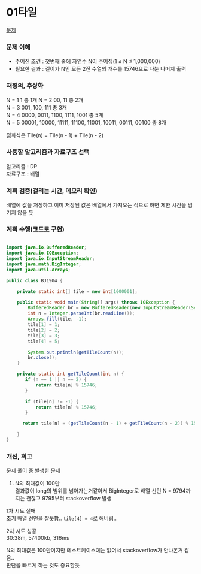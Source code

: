 # 01타일
[문제](https://www.acmicpc.net/problem/1904)

### 문제 이해
- 주어진 조건 : 첫번째 줄에 자연수 N이 주어짐(1 ≤ N ≤ 1,000,000)  
- 필요한 결과 : 길이가 N인 모든 2진 수열의 개수를 15746으로 나눈 나머지 출력

### 재정의, 추상화
N = 1 1 총 1개
N = 2 00, 11 총 2개  
N = 3 001, 100, 111 총 3개  
N = 4 0000, 0011, 1100, 1111, 1001 총 5개  
N = 5 00001, 10000, 11111, 11100, 11001, 10011, 00111, 00100 총 8개

점화식은 Tile(n) = Tile(n - 1) + Tile(n - 2)  

### 사용할 알고리즘과 자료구조 선택
알고리즘 : DP  
자료구조 : 배열  

### 계획 검증(걸리는 시간, 메모리 확인)
배열에 값을 저장하고 이미 저장된 값은 배열에서 가져오는 식으로 하면 제한 시간을 넘기지 않을 듯  

### 계획 수행(코드로 구현)
```java

import java.io.BufferedReader;
import java.io.IOException;
import java.io.InputStreamReader;
import java.math.BigInteger;
import java.util.Arrays;

public class BJ1904 {

    private static int[] tile = new int[1000001];

    public static void main(String[] args) throws IOException {
        BufferedReader br = new BufferedReader(new InputStreamReader(System.in));
        int n = Integer.parseInt(br.readLine());
        Arrays.fill(tile, -1);
        tile[1] = 1;
        tile[2] = 2;
        tile[3] = 3;
        tile[4] = 5;

        System.out.println(getTileCount(n));
        br.close();
    }

    private static int getTileCount(int n) {
       if (n == 1 || n == 2) {
           return tile[n] % 15746;
       }

       if (tile[n] != -1) {
           return tile[n] % 15746;
       }

      return tile[n] = (getTileCount(n - 1) + getTileCount(n - 2)) % 15746;

    }
}

```
### 개선, 회고
문제 풀이 중 발생한 문제  
1. N의 최대값이 100만  
결과값이 long의 범위를 넘어가는거같아서 BigInteger로 배열 선언
N = 9794까지는 괜찮고 9795부터 stackoverflow 발생  

1차 시도 실패  
초기 배열 선언을 잘못함..
`tile[4] = 4`로 해버림..  

2차 시도 성공  
30:38m, 57400kb, 316ms  

N의 최대값은 100만이지만 테스트케이스에는 없어서 stackoverflow가 안나온거 같음..  
판단을 빠르게 하는 것도 중요할듯  